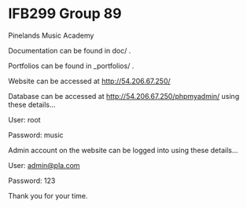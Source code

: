 # IFB299 Group 89

Pinelands Music Academy


Documentation can be found in doc/ .


Portfolios can be found in _portfolios/ .


Website can be accessed at http://54.206.67.250/


Database can be accessed at http://54.206.67.250/phpmyadmin/ using these details...

User: root

Password: music


Admin account on the website can be logged into using these details...

User: admin@pla.com

Password: 123


Thank you for your time.